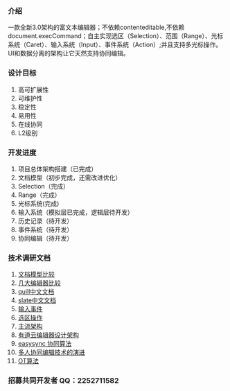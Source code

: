 ### 介绍
一款全新3.0架构的富文本编辑器；不依赖contenteditable,不依赖document.execCommand；自主实现选区（Selection）、范围（Range）、光标系统（Caret）、输入系统（Input）、事件系统（Action）;并且支持多光标操作。UI和数据分离的架构让它天然支持协同编辑。
### 设计目标
1. 高可扩展性
2. 可维护性
3. 稳定性
4. 易用性
5. 在线协同
6. L2级别
### 开发进度
1. 项目总体架构搭建（已完成）
2. 文档模型（初步完成，还需改进优化）
3. Selection（完成）
4. Range（完成）
5. 光标系统(完成)
6. 输入系统（模拟层已完成，逻辑层待开发）
7. 历史记录（待开发）
8. 事件系统（待开发）
9. 协同编辑（待开发）
### 技术调研文档

1. [文档模型比较 ](https://juejin.cn/post/6934368266382999565 )
2. [几大编辑器比较](https://www.jianshu.com/p/b237372f15cc)
3. [quill中文文档](http://doc.quilljs.cn/1409379)
4. [slate中文文档](https://github.com/loveloki/slate-docs-cn/tree/master/walkthroughs)
5. [输入事件](https://www.cnblogs.com/pyspang/p/11402947.html)
6. [选区操作](https://juejin.cn/post/6844904038991921166)
7. [主流架构](https://cloud.tencent.com/developer/article/1839793)
8. [有道云编辑器设计架构](https://mp.weixin.qq.com/s/wIu_8yv69bR5pZwb6YYl0Q)
9. [easysync 协同算法](http://www.manongjc.com/detail/24-rpprwaiprjeuxml.html)
10. [多人协同编辑技术的演进](https://zhuanlan.zhihu.com/p/425265438)
11. [OT算法](https://zhuanlan.zhihu.com/p/425284127)


### **招募共同开发者 QQ：2252711582**

